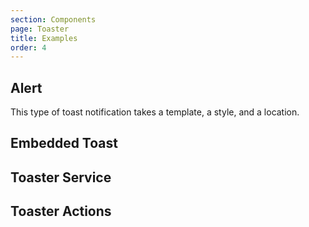 ```yaml
---
section: Components
page: Toaster
title: Examples
order: 4
---
```


## Alert

This type of toast notification takes a template, a style, and a location.

## Embedded Toast

<code-example example="toast-usage"></code-example>

## Toaster Service

<code-example example="toast-service"></code-example>

## Toaster Actions

<code-example example="toast-actions"></code-example>
